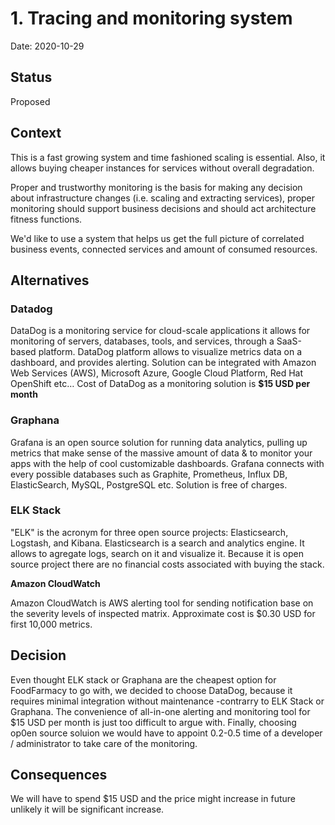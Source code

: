 # 1. Tracing and monitoring system

Date: 2020-10-29

## Status

Proposed 

## Context

This is a fast growing system and time fashioned scaling is essential. Also, it allows buying cheaper instances for services without overall degradation.

Proper and trustworthy monitoring is the basis for making any decision about infrastructure changes (i.e. scaling and extracting services), proper monitoring should support business decisions and should act architecture fitness functions.

We'd like to use a system that helps us get the full picture of correlated business events, connected services and amount of consumed resources.

## Alternatives 

### Datadog

DataDog is a monitoring service for cloud-scale applications it allows for monitoring of servers, databases, tools, and services, through a SaaS-based platform.
DataDog platform allows to visualize metrics data on a dashboard, and provides alerting. Solution can be integrated with Amazon Web Services (AWS), Microsoft Azure, Google Cloud Platform, Red Hat OpenShift etc… Cost of DataDog as a monitoring solution is **$15 USD per month** 

### Graphana 

Grafana is an open source solution for running data analytics, pulling up metrics that make sense of the massive amount of data & to monitor your apps with the help of cool customizable dashboards. Grafana connects with every possible databases such as Graphite, Prometheus, Influx DB, ElasticSearch, MySQL, PostgreSQL etc. Solution is free of charges.

### ELK Stack

"ELK" is the acronym for three open source projects: Elasticsearch, Logstash, and Kibana. Elasticsearch is a search and analytics engine. It allows to agregate logs, search on it and visualize it. Because it is open source project there are no financial costs associated with buying the stack. 

**Amazon CloudWatch** 

Amazon CloudWatch is AWS alerting tool for sending notification base on the severity levels of inspected matrix. Approximate cost is $0.30 USD for first 10,000 metrics.

## Decision

Even thought ELK stack or Graphana are the cheapest option for FoodFarmacy to go with, we decided to choose DataDog, because it requires minimal integration without maintenance -contrarry to ELK Stack or Graphana. The convenience of all-in-one alerting and monitoring tool for $15 USD per month is just too difficult to argue with. Finally, choosing op0en source soluion we would have to appoint 0.2-0.5 time of a developer / administrator to take care of the monitoring. 

## Consequences

We will have to spend $15 USD and the price might increase in future unlikely it will be significant increase.
